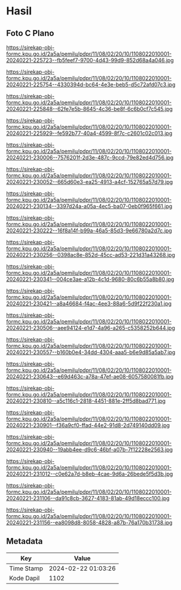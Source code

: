 # Hasil

## Foto C Plano

https://sirekap-obj-formc.kpu.go.id/2a5a/pemilu/pdpr/11/08/02/20/10/1108022010001-20240221-225723--fb5feef7-9700-4d43-99d9-852d68a4a046.jpg

https://sirekap-obj-formc.kpu.go.id/2a5a/pemilu/pdpr/11/08/02/20/10/1108022010001-20240221-225754--4330394d-bc64-4e3e-beb5-d5c72afd07c3.jpg

https://sirekap-obj-formc.kpu.go.id/2a5a/pemilu/pdpr/11/08/02/20/10/1108022010001-20240221-225848--62fe7e5b-8645-4c36-be8f-6c6b0cf7c545.jpg

https://sirekap-obj-formc.kpu.go.id/2a5a/pemilu/pdpr/11/08/02/20/10/1108022010001-20240221-225929--fe592b77-40a4-4599-8f7c-c2601c02c013.jpg

https://sirekap-obj-formc.kpu.go.id/2a5a/pemilu/pdpr/11/08/02/20/10/1108022010001-20240221-230006--7576201f-2d3e-487c-9ccd-79e82ed4d756.jpg

https://sirekap-obj-formc.kpu.go.id/2a5a/pemilu/pdpr/11/08/02/20/10/1108022010001-20240221-230052--665d60e3-ea25-4913-a4cf-152765a57d79.jpg

https://sirekap-obj-formc.kpu.go.id/2a5a/pemilu/pdpr/11/08/02/20/10/1108022010001-20240221-230134--3397d24a-a05a-4ec5-ba07-0eb0f965f661.jpg

https://sirekap-obj-formc.kpu.go.id/2a5a/pemilu/pdpr/11/08/02/20/10/1108022010001-20240221-230222--16f8a14f-b99a-46a5-85d3-9e66780a2d7c.jpg

https://sirekap-obj-formc.kpu.go.id/2a5a/pemilu/pdpr/11/08/02/20/10/1108022010001-20240221-230256--0398ac8e-852d-45cc-ad53-221d31a43268.jpg

https://sirekap-obj-formc.kpu.go.id/2a5a/pemilu/pdpr/11/08/02/20/10/1108022010001-20240221-230341--004ce3ae-a12b-4c1d-9680-80c6b55a8b80.jpg

https://sirekap-obj-formc.kpu.go.id/2a5a/pemilu/pdpr/11/08/02/20/10/1108022010001-20240221-230421--a8a46684-f4ac-4ee3-88a6-5d9f22f230a1.jpg

https://sirekap-obj-formc.kpu.go.id/2a5a/pemilu/pdpr/11/08/02/20/10/1108022010001-20240221-230506--aee94124-e1d7-4a96-a265-c5358252b644.jpg

https://sirekap-obj-formc.kpu.go.id/2a5a/pemilu/pdpr/11/08/02/20/10/1108022010001-20240221-230557--b160b0e4-34dd-4304-aaa5-b6e9d85a5ab7.jpg

https://sirekap-obj-formc.kpu.go.id/2a5a/pemilu/pdpr/11/08/02/20/10/1108022010001-20240221-230643--e69d463c-a78a-47ef-ae08-6057580081fb.jpg

https://sirekap-obj-formc.kpu.go.id/2a5a/pemilu/pdpr/11/08/02/20/10/1108022010001-20240221-230810--a5c116c1-2818-4451-881e-2ff5d8bad771.jpg

https://sirekap-obj-formc.kpu.go.id/2a5a/pemilu/pdpr/11/08/02/20/10/1108022010001-20240221-230901--f36a9cf0-ffad-44e2-91d8-2d749140dd09.jpg

https://sirekap-obj-formc.kpu.go.id/2a5a/pemilu/pdpr/11/08/02/20/10/1108022010001-20240221-230940--19abb4ee-d9c6-46bf-a07b-7f12228e2563.jpg

https://sirekap-obj-formc.kpu.go.id/2a5a/pemilu/pdpr/11/08/02/20/10/1108022010001-20240221-231012--c0e62a7d-b8eb-4cae-9d6a-26bede5f5d3b.jpg

https://sirekap-obj-formc.kpu.go.id/2a5a/pemilu/pdpr/11/08/02/20/10/1108022010001-20240221-231106--da91c8cb-3627-4183-81ab-49d18eccc100.jpg

https://sirekap-obj-formc.kpu.go.id/2a5a/pemilu/pdpr/11/08/02/20/10/1108022010001-20240221-231156--ea8098d8-8058-4828-a87b-76a170b31738.jpg


## Metadata

| Key        | Value               |
| ---------- | ------------------- |
| Time Stamp | 2024-02-22 01:03:26 |
| Kode Dapil | 1102                |



